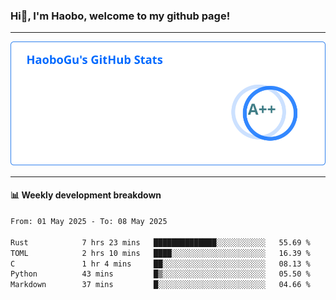 <!--<h2 align="center"> Hi👋, I'm Haobo, welcome to my github page! </h2>-->
### Hi👋, I'm Haobo, welcome to my github page!
-------

<img href="https://github.com/HaoboGu" src="assets/stats.svg" alt="github stats" /> 

-------

#### 📊 **Weekly development breakdown**
<!--START_SECTION:waka-->

```txt
From: 01 May 2025 - To: 08 May 2025

Rust            7 hrs 23 mins   ██████████████░░░░░░░░░░░   55.69 %
TOML            2 hrs 10 mins   ████░░░░░░░░░░░░░░░░░░░░░   16.39 %
C               1 hr 4 mins     ██░░░░░░░░░░░░░░░░░░░░░░░   08.13 %
Python          43 mins         █▒░░░░░░░░░░░░░░░░░░░░░░░   05.50 %
Markdown        37 mins         █░░░░░░░░░░░░░░░░░░░░░░░░   04.66 %
```

<!--END_SECTION:waka-->
<!--
backup url: https://github-readme-status-dusky-ten.vercel.app/api?username=HaoboGu&count_private=true&show_icons=true&theme=transparent&border_color=2f80ed
-->
<!--
**HaoboGu/HaoboGu** is a ✨ _special_ ✨ repository because its `README.md` (this file) appears on your GitHub profile.

Here are some ideas to get you started:

- 🔭 I’m currently working on AI-assisted programming tools
- 🌱 I’m currently learning ...
- 👯 I’m looking to collaborate on ...
- 🤔 I’m looking for help with ...
- 💬 Ask me about ...
- 📫 How to reach me: ...
- 😄 Pronouns: ...
- ⚡ Fun fact: ...
-->
